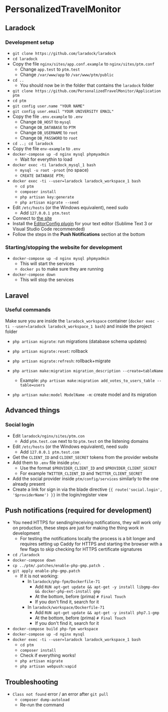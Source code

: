 # PersonalizedTravelMonitor

## Laradock

### Development setup

* `git clone https://github.com/laradock/laradock`
* `cd laradock`
* Copy the file `nginx/sites/app.conf.example` to `nginx/sites/ptm.conf`
	* Change `app.test` to `ptm.test`
	* Change `/var/www/app` to `/var/www/ptm/public`
* `cd ..`
	* You should now be in the folder that contains the `laradock` folder
* `git clone https://github.com/PersonalizedTravelMonitor/Application ptm`
*	`cd ptm`
* `git config user.name "YOUR NAME"`
* `git config user.email "YOUR UNIVERSITY EMAIL"`
* Copy the file `.env.example` to `.env`
	* Change `DB_HOST` to `mysql`
	* Change `DB_DATABASE` to `PTM`
	* Change `DB_USERNAME` to `root`
	* Change `DB_PASSWORD` to `root`
* `cd ..; cd laradock`
* Copy the file `env-example` to `.env`
* `docker-compose up -d nginx mysql phpmyadmin`
	* Wait for everythin to load
* `docker exec -ti laradock_mysql_1 bash`
	* `mysql -u root -proot` (no space)
	* `CREATE DATABASE PTM;`
* `docker exec -ti --user=laradock laradock_workspace_1 bash`
	* `cd ptm`
	* `composer install`
	* `php artisan key:generate`
	* `php artisan migrate --seed`
* Edit `/etc/hosts` (or the Windows equivalent), need sudo
	* Add `127.0.0.1 ptm.test`
* Connect to [the site](http://ptm.test)
* Install the [EditorConfig plugin](http://editorconfig.org/#download) for your text editor (Sublime Text 3 or Visual Studio Code recommended)
* Follow the steps in the **Push Notifications** section at the bottom

### Starting/stopping the website for development

* `docker-compose up -d nginx mysql phpmyadmin`
	* This will start the services
	* `docker ps` to make sure they are running
* `docker-compose down`
	* This will stop the services

## Laravel

### Useful commands

Make sure you are inside the `laradock_workspace` container (`docker exec -ti --user=laradock laradock_workspace_1 bash`) and inside the project folder

* `php artisan migrate`: run migrations (database schema updates)
* `php artisan migrate:reset`: rollback
* `php artisan migrate:refresh`: rollback+migrate

* `php artisan make:migration migration_description --create=tableName`
	* Example: `php artisan make:migration add_votes_to_users_table --table=users`

* `php artisan make:model ModelName -m`: create model and its migration

## Advanced things

### Social login

* Edit `laradock/nginx/sites/ptm.con`
	* Add `ptm.test.com` next to to `ptm.test` on the listening domains
* Edit `/etc/hosts` (or the Windows equivalent), need sudo
	* Add `127.0.0.1 ptm.test.com`
* Get the `CLIENT_ID` and `CLIENT_SECRET` tokens from the provider website
* Add them to `.env` file inside `ptm/`.
	* Use the format `$PROVIDER_CLIENT_ID` and `$PROVIDER_CLIENT_SECRET`
	* For example `TWITTER_CLIENT_ID` and `TWITTER_CLIENT_SECRET`
* Add the social provider inside `ptm/config/services` similarly to the one already present
* Create a link for sign in via the blade directive `{{ route('social.login', '$providerName') }}` in the login/register view

## Push notifications (required for development)

* You need HTTPS for sending/receiving notifications, they will work only on production, these steps are just for making the thing work in development
	* For testing the notifications locally the process is a bit longer and requires setting up Caddy for HTTPS and starting the browser with a few flags to skip checking for HTTPS certificate signatures
* `cd /laradock`
* `docker-compose down`
* `cp ../ptm/.patches/enable-php-gmp.patch .`
* `git apply enable-php-gmp.patch`
	* If it is not working:
		* In `laradock/php-fpm/Dockerfile-71`
			* Add `RUN apt-get update && apt-get -y install libgmp-dev && docker-php-ext-install gmp`
			* At the bottom, before (prima) `# Final Touch`
			* If you don't find it, search for it
		* In `laradock/workspace/Dockerfile-71`
			* Add `RUN apt-get update && apt-get -y install php7.1-gmp`
			* At the bottom, before (prima) `# Final Touch`
			* If you don't find it, search for it
* `docker-compose build php-fpm workspace`
* `docker-compose up -d nginx mysql`
* `docker exec -ti --user=laradock laradock_workspace_1 bash`
	* `cd ptm`
	* `composer install`
	* Check if everything works!
	* `php artisan migrate`
	* `php artisan webpush:vapid`

## Troubleshooting

* `Class not found` error / an error after `git pull`
	* `composer dump-autoload`
	* Re-run the command


